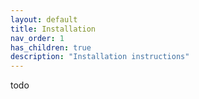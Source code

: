 ```yaml
---
layout: default
title: Installation
nav_order: 1
has_children: true
description: "Installation instructions"
---
```


todo
